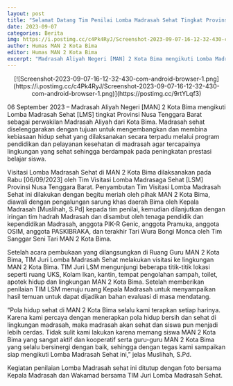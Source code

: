 ```yaml
---
layout: post
title: "Selamat Datang Tim Penilai Lomba Madrasah Sehat Tingkat Provinsi NTB"
date: 2023-09-07
categories: Berita
img: https://i.postimg.cc/c4Pk4RyJ/Screenshot-2023-09-07-16-12-32-430-com-android-browser-1.png
author: Humas MAN 2 Kota Bima
editor: Humas MAN 2 Kota Bima
excerpt: "Madrasah Aliyah Negeri [MAN] 2 Kota Bima mengikuti Lomba Madrasah Sehat [LMS] tingkat Provinsi Nusa Tenggara Barat sebagai perwakilan Madrasah Aliyah dari Kota Bima."
---
```


<div style="text-align:center">
[![Screenshot-2023-09-07-16-12-32-430-com-android-browser-1.png](https://i.postimg.cc/c4Pk4RyJ/Screenshot-2023-09-07-16-12-32-430-com-android-browser-1.png)](https://postimg.cc/9rtYLqf3)
</div>

06 September 2023 – Madrasah Aliyah Negeri [MAN] 2 Kota Bima mengikuti Lomba Madrasah Sehat [LMS] tingkat Provinsi Nusa Tenggara Barat sebagai perwakilan Madrasah Aliyah dari Kota Bima. Madrasah sehat diselenggarakan dengan tujuan untuk mengembangkan dan membina kebiasaan hidup sehat yang dilaksanakan secara terpadu melalui program pendidikan dan pelayanan kesehatan di madrasah agar tercapainya lingkungan yang sehat sehingga berdampak pada peningkatan prestasi belajar siswa.

Visitasi Lomba Madrasah Sehat di MAN 2 Kota Bima dilaksanakan pada Rabu [06/09/2023] oleh Tim Visitasi Lomba Madrasaga Sehat [LSM] Provinsi Nusa Tenggara Barat. Penyambutan Tim Visitasi Lomba Madrasah Sehat ini dilakukan dengan begitu meriah oleh pihak MAN 2 Kota Bima, diawali dengan pengalungan sarung khas daerah Bima oleh Kepala Madrasah [Muslihah, S.Pd] kepada tim penilai, kemudian dilanjutkan dengan iringan tim hadrah Madrasah dan disambut oleh tenaga pendidik dan kependidikan Madrasah, anggota PIK-R Genic, anggota Pramuka, anggota OSIM, anggota PASKIBRAKA, dan terakhir Tari Wura Bongi Monca oleh Tim Sanggar Seni Tari MAN 2 Kota Bima.

Setelah acara pembukaan yang dilangsungkan di Ruang Guru MAN 2 Kota Bima, TIM Juri Lomba Madrasah Sehat melakukan visitasi ke lingkungan MAN 2 Kota Bima. TIM Juri LSM mengunjungi beberapa titik-titik lokasi seperti ruang UKS, Kolam Ikan, kantin, tempat pengolahan sampah, toilet, apotek hidup dan lingkungan MAN 2 Kota Bima. Setelah memberikan penilaian TIM LSM menuju ruang Kepala Madrasah untuk menyampaikan hasil temuan untuk dapat dijadikan bahan evaluasi di masa mendatang.

“Pola hidup sehat di MAN 2 Kota Bima selalu kami terapkan setiap harinya. Karena kami percaya dengan menerapkan pola hidup bersih dan sehat di lingkungan madrasah, maka madrasah akan sehat dan siswa pun menjadi lebih cerdas. Tidak sulit kami lakukan karena memang siswa MAN 2 Kota Bima yang sangat aktif dan kooperatif serta guru-guru MAN 2 Kota Bima yang selalu bersinergi dengan baik, sehingga dengan tegas kami sampaikan siap mengikuti Lomba Madrasah Sehat ini,” jelas Muslihah, S.Pd.

Kegiatan penilaian Lomba Madrasah sehat ini ditutup dengan foto bersama Kepala Madrasah dan Wakamad bersama TIM Juri Lomba Madrasah Sehat.
